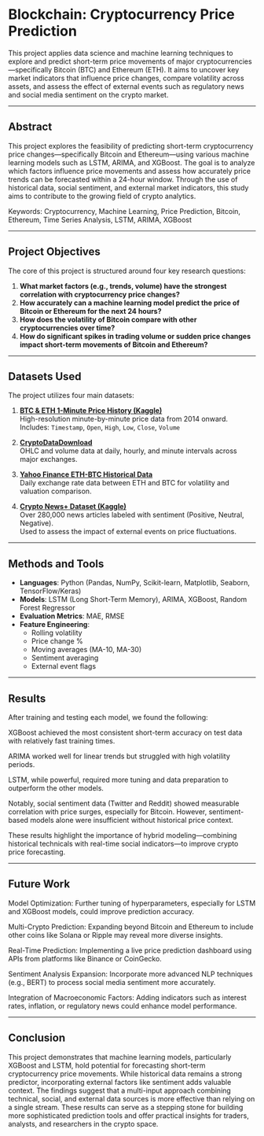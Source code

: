 # Blockchain: Cryptocurrency Price Prediction 

This project applies data science and machine learning techniques to explore and predict short-term price movements of major cryptocurrencies—specifically Bitcoin (BTC) and Ethereum (ETH). It aims to uncover key market indicators that influence price changes, compare volatility across assets, and assess the effect of external events such as regulatory news and social media sentiment on the crypto market.

---

## Abstract
This project explores the feasibility of predicting short-term cryptocurrency price changes—specifically Bitcoin and Ethereum—using various machine learning models such as LSTM, ARIMA, and XGBoost. The goal is to analyze which factors influence price movements and assess how accurately price trends can be forecasted within a 24-hour window. Through the use of historical data, social sentiment, and external market indicators, this study aims to contribute to the growing field of crypto analytics.

Keywords: Cryptocurrency, Machine Learning, Price Prediction, Bitcoin, Ethereum, Time Series Analysis, LSTM, ARIMA, XGBoost

---

## Project Objectives
 
The core of this project is structured around four key research questions:

1. **What market factors (e.g., trends, volume) have the strongest correlation with cryptocurrency price changes?**
2. **How accurately can a machine learning model predict the price of Bitcoin or Ethereum for the next 24 hours?**
3. **How does the volatility of Bitcoin compare with other cryptocurrencies over time?**
4. **How do significant spikes in trading volume or sudden price changes impact short-term movements of Bitcoin and Ethereum?**

---

## Datasets Used

The project utilizes four main datasets:

1. **[BTC & ETH 1-Minute Price History (Kaggle)](https://www.kaggle.com/datasets/patrickgendotti/btc-and-eth-1min-price-history)**  
   High-resolution minute-by-minute price data from 2014 onward.  
   Includes: `Timestamp`, `Open`, `High`, `Low`, `Close`, `Volume`

2. **[CryptoDataDownload](https://www.cryptodatadownload.com/)**  
   OHLC and volume data at daily, hourly, and minute intervals across major exchanges.

3. **[Yahoo Finance ETH-BTC Historical Data](https://finance.yahoo.com/quote/ETH-BTC/history/)**  
   Daily exchange rate data between ETH and BTC for volatility and valuation comparison.

4. **[Crypto News+ Dataset (Kaggle)](https://www.kaggle.com/datasets/oliviervha/crypto-news)**  
   Over 280,000 news articles labeled with sentiment (Positive, Neutral, Negative).  
   Used to assess the impact of external events on price fluctuations.

---

## Methods and Tools

- **Languages**: Python (Pandas, NumPy, Scikit-learn, Matplotlib, Seaborn, TensorFlow/Keras)
- **Models**: LSTM (Long Short-Term Memory), ARIMA, XGBoost, Random Forest Regressor
- **Evaluation Metrics**: MAE, RMSE
- **Feature Engineering**:
  - Rolling volatility
  - Price change %
  - Moving averages (MA-10, MA-30)
  - Sentiment averaging
  - External event flags

---

## Results
After training and testing each model, we found the following:

XGBoost achieved the most consistent short-term accuracy on test data with relatively fast training times.

ARIMA worked well for linear trends but struggled with high volatility periods.

LSTM, while powerful, required more tuning and data preparation to outperform the other models.

Notably, social sentiment data (Twitter and Reddit) showed measurable correlation with price surges, especially for Bitcoin. However, sentiment-based models alone were insufficient without historical price context.

These results highlight the importance of hybrid modeling—combining historical technicals with real-time social indicators—to improve crypto price forecasting.

---

## Future Work
Model Optimization: Further tuning of hyperparameters, especially for LSTM and XGBoost models, could improve prediction accuracy.

Multi-Crypto Prediction: Expanding beyond Bitcoin and Ethereum to include other coins like Solana or Ripple may reveal more diverse insights.

Real-Time Prediction: Implementing a live price prediction dashboard using APIs from platforms like Binance or CoinGecko.

Sentiment Analysis Expansion: Incorporate more advanced NLP techniques (e.g., BERT) to process social media sentiment more accurately.

Integration of Macroeconomic Factors: Adding indicators such as interest rates, inflation, or regulatory news could enhance model performance.

---

## Conclusion
This project demonstrates that machine learning models, particularly XGBoost and LSTM, hold potential for forecasting short-term cryptocurrency price movements. While historical data remains a strong predictor, incorporating external factors like sentiment adds valuable context. The findings suggest that a multi-input approach combining technical, social, and external data sources is more effective than relying on a single stream. These results can serve as a stepping stone for building more sophisticated prediction tools and offer practical insights for traders, analysts, and researchers in the crypto space.

